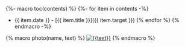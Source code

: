 {%- macro toc(contents) %}
{%- for item in contents -%}
* {{ item.date }} - [{{ item.title }}]({{ item.target }})
{% endfor %}
{% endmacro -%}

{% macro photo(name, text) %}
<a href="images-{{name}}.jpg"><img class="photo" src="images-{{name}}-thumb.jpg" title="{{text}}"></img></a>
{% endmacro %}
